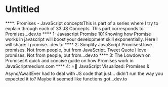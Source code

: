 # Untitled

****: Promises - JavaScript conceptsThis is part of a series where I try to explain through each of 33 JS Concepts. This part corresponds to Promises…dev.to
**** 1: Javascript Promise 101Knowing how Promise works in javascript will boost your development skill exponentially. Here I will share: I promise…dev.to
**** 2: Simplify JavaScript PromisesI love promises. Not from people, but from JavaScript. Tweet Quote I love promises. Not from people, but from…dev.to
**** 3: The Lowdown on PromisesA quick and concise guide on how Promises work in JavaScriptmedium.com
**** 4: ⭐️🎀 JavaScript Visualized: Promises & Async/AwaitEver had to deal with JS code that just… didn't run the way you expected it to? Maybe it seemed like functions got…dev.to
